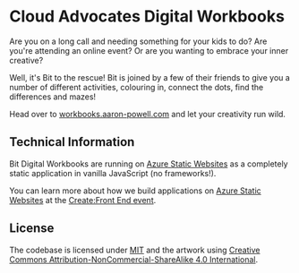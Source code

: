 # Cloud Advocates Digital Workbooks

Are you on a long call and needing something for your kids to do? Are you're attending an online event? Or are you wanting to embrace your inner creative?

Well, it's Bit to the rescue! Bit is joined by a few of their friends to give you a number of different activities, colouring in, connect the dots, find the differences and mazes!

Head over to [workbooks.aaron-powell.com](https://workbooks.aaron-powell.com) and let your creativity run wild.

## Technical Information

Bit Digital Workbooks are running on [Azure Static Websites](https://docs.microsoft.com/azure/static-web-apps/?WT.mc_id=javascript-0000-aapowell) as a completely static application in vanilla JavaScript (no frameworks!).

You can learn more about how we build applications on [Azure Static Websites](https://docs.microsoft.com/azure/static-web-apps/?WT.mc_id=javascript-0000-aapowell) at the [Create:Front End event](https://aka.ms/mscreate).

## License

The codebase is licensed under [MIT](/LICENSE) and the artwork using [Creative Commons Attribution-NonCommercial-ShareAlike 4.0 International](/LICENSE-artwork.md).
